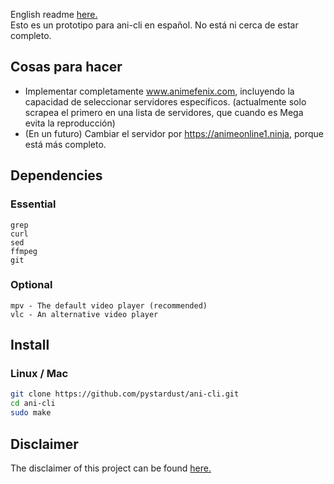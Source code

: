 English readme [here.](./README-ENG.md)<br>
Esto es un prototipo para ani-cli en español. No está ni cerca de estar completo. 

## Cosas para hacer

* Implementar completamente www.animefenix.com, incluyendo la capacidad de seleccionar servidores específicos. (actualmente solo scrapea el primero en una lista de servidores, que cuando es Mega evita la reproducción) 
* (En un futuro) Cambiar el servidor por https://animeonline1.ninja, porque está más completo.


## Dependencies

### Essential
```
grep
curl
sed
ffmpeg
git
```

### Optional
```
mpv - The default video player (recommended)
vlc - An alternative video player
```
  
## Install

### Linux / Mac
```sh
git clone https://github.com/pystardust/ani-cli.git
cd ani-cli
sudo make
```

## Disclaimer

The disclaimer of this project can be found [here.](./disclaimer.md)
